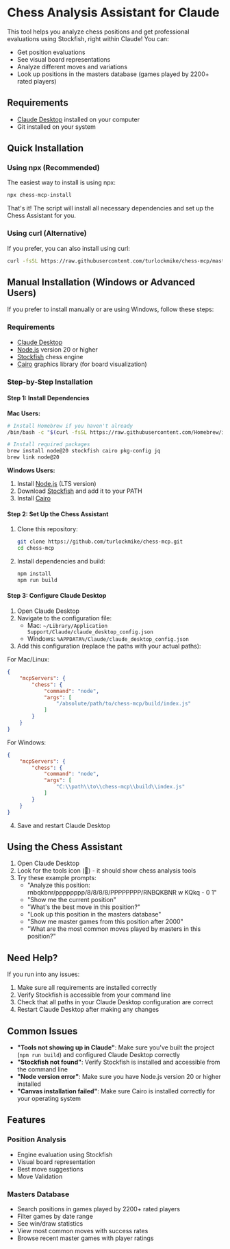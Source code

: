 # Chess Analysis Assistant for Claude

This tool helps you analyze chess positions and get professional evaluations using Stockfish, right within Claude! You can:
- Get position evaluations
- See visual board representations
- Analyze different moves and variations
- Look up positions in the masters database (games played by 2200+ rated players)

## Requirements

- [Claude Desktop](https://claude.ai/desktop) installed on your computer
- Git installed on your system

## Quick Installation

### Using npx (Recommended)

The easiest way to install is using npx:

```bash
npx chess-mcp-install
```

That's it! The script will install all necessary dependencies and set up the Chess Assistant for you.

### Using curl (Alternative)

If you prefer, you can also install using curl:

```bash
curl -fsSL https://raw.githubusercontent.com/turlockmike/chess-mcp/master/install.sh | bash
```

## Manual Installation (Windows or Advanced Users)

If you prefer to install manually or are using Windows, follow these steps:

### Requirements

- [Claude Desktop](https://claude.ai/desktop)
- [Node.js](https://nodejs.org/) version 20 or higher
- [Stockfish](https://stockfishchess.org/) chess engine
- [Cairo](https://github.com/Automattic/node-canvas/wiki/Installation:-Windows) graphics library (for board visualization)

### Step-by-Step Installation

#### Step 1: Install Dependencies

**Mac Users:**
```bash
# Install Homebrew if you haven't already
/bin/bash -c "$(curl -fsSL https://raw.githubusercontent.com/Homebrew/install/HEAD/install.sh)"

# Install required packages
brew install node@20 stockfish cairo pkg-config jq
brew link node@20
```

**Windows Users:**
1. Install [Node.js](https://nodejs.org/) (LTS version)
2. Download [Stockfish](https://stockfishchess.org/download/) and add it to your PATH
3. Install [Cairo](https://github.com/Automattic/node-canvas/wiki/Installation:-Windows)

#### Step 2: Set Up the Chess Assistant
1. Clone this repository:
   ```bash
   git clone https://github.com/turlockmike/chess-mcp.git
   cd chess-mcp
   ```
2. Install dependencies and build:
   ```bash
   npm install
   npm run build
   ```

#### Step 3: Configure Claude Desktop
1. Open Claude Desktop
2. Navigate to the configuration file:
   - Mac: `~/Library/Application Support/Claude/claude_desktop_config.json`
   - Windows: `%APPDATA%/Claude/claude_desktop_config.json`
3. Add this configuration (replace the paths with your actual paths):

For Mac/Linux:
```json
{
    "mcpServers": {
        "chess": {
            "command": "node",
            "args": [
                "/absolute/path/to/chess-mcp/build/index.js"
            ]
        }
    }
}
```

For Windows:
```json
{
    "mcpServers": {
        "chess": {
            "command": "node",
            "args": [
                "C:\\path\\to\\chess-mcp\\build\\index.js"
            ]
        }
    }
}
```

4. Save and restart Claude Desktop

## Using the Chess Assistant

1. Open Claude Desktop
2. Look for the tools icon (🔧) - it should show chess analysis tools
3. Try these example prompts:
   - "Analyze this position: rnbqkbnr/pppppppp/8/8/8/8/PPPPPPPP/RNBQKBNR w KQkq - 0 1"
   - "Show me the current position"
   - "What's the best move in this position?"
   - "Look up this position in the masters database"
   - "Show me master games from this position after 2000"
   - "What are the most common moves played by masters in this position?"

## Need Help?

If you run into any issues:
1. Make sure all requirements are installed correctly
2. Verify Stockfish is accessible from your command line
3. Check that all paths in your Claude Desktop configuration are correct
4. Restart Claude Desktop after making any changes

## Common Issues

- **"Tools not showing up in Claude"**: Make sure you've built the project (`npm run build`) and configured Claude Desktop correctly
- **"Stockfish not found"**: Verify Stockfish is installed and accessible from the command line
- **"Node version error"**: Make sure you have Node.js version 20 or higher installed
- **"Canvas installation failed"**: Make sure Cairo is installed correctly for your operating system 

## Features

### Position Analysis
- Engine evaluation using Stockfish
- Visual board representation
- Best move suggestions
- Move Validation

### Masters Database
- Search positions in games played by 2200+ rated players
- Filter games by date range
- See win/draw statistics
- View most common moves with success rates
- Browse recent master games with player ratings 